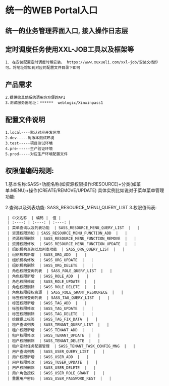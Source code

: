 # 统一的WEB Portal入口

## 统一的业务管理界面入口, 接入操作日志层

## 定时调度任务使用XXL-JOB工具以及框架等

    1. 在安装配置定时调度时候安装， https://www.xuxueli.com/xxl-job/安装文档即可。将地址增加到对应的配置文件目录下即可
    

## 产品需求
    2.提供给其他系统调用方方便的API
    3.测试服务器地址：******  weblogic/Xinxinpass1
    

## 配置文件说明

    1.local----默认对应开发环境
    2.dev-----周版本测试环境
    3.test-----项目测试环境
    4.pre------生产验证环境
    5.prod-----对应生产环境配置文件
    
    

## 权限值编码规则:
   
   1.基本名称:SASS+功能名称(如资源权限操作:RESOURCE)+分类(如菜单:MENU)+操作(CREATE/REMOVE/UPDATE)
   具体实例比如说对于菜单菜单管理功能:
   
   2.查询以及列表功能: SASS_RESOURCE_MENU_QUERY_LIST
   3.权限值码表:
     
     | 中文名称  | 编码 |  值 |
     | :----: | :----: | :----: |
     | 菜单查询以及列表功能  | SASS_RESOURCE_MENU_QUERY_LIST  |   |
     | 资源权限添加 | SASS_RESOURCE_MENU_FUNCTION_ADD  |   |
     | 资源权限删除  | SASS_RESOURCE_MENU_FUNCTION_REMOVE  |   |
     | 资源权限修改  | SASS_RESOURCE_MENU_FUNCTION_UPDATE  |   |
     | 组织机构查询以及列表功能  | SASS_ORG_QUERY_LIST  |   |
     | 组织机构新增  | SASS_ORG_ADD  |   |
     | 组织机构修改  | SASS_ORG_UPDATE  |   |
     | 组织机构删除  | SASS_ORG_DELETE  |   |
     | 角色权限查询列表  | SASS_ROLE_QUERY_LIST  |   |
     | 角色权限新增  | SASS_ROLE_ADD  |   |
     | 角色权限修改  | SASS_ROLE_UPDATE  |   |
     | 角色权限删除  | SASS_ROLE_DELETE  |   |
     | 角色权限授权资源  | SASS_ROLE_GRANT_RESOURECE  |   |
     | 标签权限查询列表  | SASS_TAG_QUERY_LIST  |   |
     | 标签权限新增  | SASS_TAG_ADD  |   |
     | 标签权限修改  | SASS_TAG_UPDATE  |   |
     | 标签权限删除  | SASS_TAG_DELETE  |   |
     | 给数据上标签  | SASS_TAG_FIX_DATA  |   |
     | 租户查询列表  | SASS_TENANT_QUERY_LIST  |   |
     | 租户权限新增  | SASS_TENANT_ADD  |   |
     | 租户权限修改  | SASS_TENANT_UPDATE  |   |
     | 租户权限删除  | SASS_TENANT_DELETE  |   |
     | 租户定时任务配置管理  | SASS_TENANT_TASK_CONFIG_MNG  |   |
     | 用户查询列表  | SASS_USER_QUERY_LIST  |   |
     | 用户权限新增  | SASS_USER_ADD  |   |
     | 用户权限修改  | SASS_TUSER_UPDATE  |   |
     | 用户权限删除  | SASS_USER_DELETE  |   |
     | 用户角色授权  | SASS_USER_ROLE_GRANT  |   |
     | 重置用户密码  | SASS_USER_PASSWORD_REST  |   |